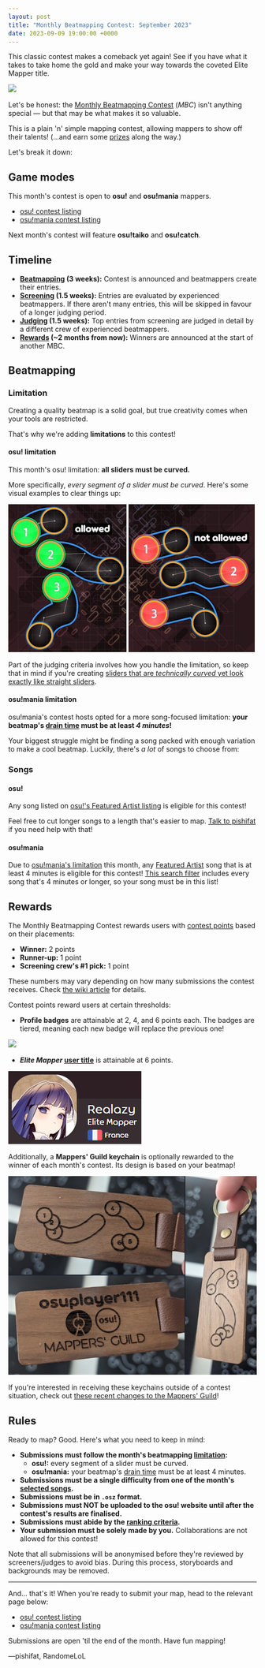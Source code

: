 ```yaml
---
layout: post
title: "Monthly Beatmapping Contest: September 2023"
date: 2023-09-09 19:00:00 +0000
---
```


This classic contest makes a comeback yet again! See if you have what it takes to take home the gold and make your way towards the coveted Elite Mapper title.

![](/wiki/shared/news/banners/monthly-beatmapping-contest.png)

Let's be honest: the [Monthly Beatmapping Contest](/wiki/Contests/Monthly_Beatmapping_Contest) (*MBC*) isn't anything special — but that may be what makes it so valuable.

This is a plain 'n' simple mapping contest, allowing mappers to show off their talents! (...and earn some [prizes](#rewards) along the way.)

Let's break it down:

## Game modes

This month's contest is open to **osu!** and **osu!mania** mappers.

- [osu! contest listing](https://osu.ppy.sh/community/contests/184)
- [osu!mania contest listing](https://osu.ppy.sh/community/contests/185)

Next month's contest will feature **osu!taiko** and **osu!catch**.

## Timeline

- **[Beatmapping](#beatmapping) (3 weeks):** Contest is announced and beatmappers create their entries.
- **[Screening](/wiki/Contests/Monthly_Beatmapping_Contest#screening) (1.5 weeks):** Entries are evaluated by experienced beatmappers. If there aren't many entries, this will be skipped in favour of a longer judging period.
- **[Judging](/wiki/Contests/Monthly_Beatmapping_Contest#judging) (1.5 weeks):** Top entries from screening are judged in detail by a different crew of experienced beatmappers.
- **[Rewards](#rewards) (~2 months from now):** Winners are announced at the start of another MBC.

## Beatmapping

### Limitation

Creating a quality beatmap is a solid goal, but true creativity comes when your tools are restricted.

That's why we're adding **limitations** to this contest!

#### osu! limitation

This month's osu! limitation: **all sliders must be curved.**

More specifically, *every segment of a slider must be curved*. Here's some visual examples to clear things up:

![](/wiki/shared/news/2023-09-04-monthly-beatmapping-contest-september-2023/limitexample.png)

Part of the judging criteria involves how you handle the limitation, so keep that in mind if you're creating [sliders that are *technically curved* yet look exactly like straight sliders](/wiki/shared/news/2023-09-04-monthly-beatmapping-contest-september-2023/technicality.png).

#### osu!mania limitation

osu!mania's contest hosts opted for a more song-focused limitation: **your beatmap's [drain time](/wiki/Beatmap/Drain_time) must be at least *4 minutes*!**

Your biggest struggle might be finding a song packed with enough variation to make a cool beatmap. Luckily, there's *a lot* of songs to choose from:

### Songs

#### osu!

Any song listed on [osu!'s Featured Artist listing](https://osu.ppy.sh/beatmaps/artists) is eligible for this contest!

Feel free to cut longer songs to a length that's easier to map. [Talk to pishifat](https://osu.ppy.sh/community/chat?sendto=3178418) if you need help with that!

#### osu!mania

Due to [osu!mania's limitation](#osu!mania-limitation) this month, any [Featured Artist](https://osu.ppy.sh/beatmaps/artists) song that is at least 4 minutes is eligible for this contest! [This search filter](https://osu.ppy.sh/beatmaps/artists/tracks?is_default_sort=true&sort=update_desc&length%5Bgte%5D=240) includes every song that's 4 minutes or longer, so your song must be in this list!

## Rewards

The Monthly Beatmapping Contest rewards users with [contest points](/wiki/Contests/Contest_points) based on their placements:

- **Winner:** 2 points
- **Runner-up:** 1 point
- **Screening crew's #1 pick:** 1 point

These numbers may vary depending on how many submissions the contest receives. Check [the wiki article](/wiki/Contests/Contest_points) for details.

Contest points reward users at certain thresholds:

- **Profile badges** are attainable at 2, 4, and 6 points each. The badges are tiered, meaning each new badge will replace the previous one!

![](/wiki/shared/news/2020-02-20-monthly-beatmapping-contest-1-results/mbc-badge-1.png)

- ***Elite Mapper* [user title](/wiki/Community/User_title)** is attainable at 6 points.

![](/wiki/shared/news/2023-09-04-monthly-beatmapping-contest-september-2023/elitemapper.png)

Additionally, a **Mappers' Guild keychain** is optionally rewarded to the winner of each month's contest. Its design is based on your beatmap!

![keychain](/wiki/shared/news/2023-08-29-changes-to-the-mappers-guild/keychain.jpg)

If you're interested in receiving these keychains outside of a contest situation, check out [these recent changes to the Mappers' Guild](https://osu.ppy.sh/home/news/2023-08-29-changes-to-the-mappers-guild)!

## Rules

Ready to map? Good. Here's what you need to keep in mind:

- **Submissions must follow the month's beatmapping [limitation](#limitation):**
  - **osu!:** every segment of a slider must be curved.
  - **osu!mania:** your beatmap's [drain time](/wiki/Beatmap/Drain_time) must be at least 4 minutes.
- **Submissions must be a single difficulty from one of the month's [selected songs](#songs).**
- **Submissions must be in `.osz` format.**
- **Submissions must NOT be uploaded to the osu! website until after the contest's results are finalised.**
- **Submissions must abide by the [ranking criteria](/wiki/Ranking_criteria).**
- **Your submission must be solely made by you.** Collaborations are not allowed for this contest!

Note that all submissions will be anonymised before they're reviewed by screeners/judges to avoid bias. During this process, storyboards and backgrounds may be removed.

---

And... that's it! When you're ready to submit your map, head to the relevant page below:

- [osu! contest listing](https://osu.ppy.sh/community/contests/184)
- [osu!mania contest listing](https://osu.ppy.sh/community/contests/185)

Submissions are open 'til the end of the month. Have fun mapping!

—pishifat, RandomeLoL
